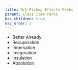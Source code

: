 ```yaml
---
title: Orb Pickup Effects Perks
parent: Class Item Perks
has_children: true
nav_order: 1
---
```


- Better Already
- Recuperation
- Innervation
- Invigoration
- Insulation
- Absolution
